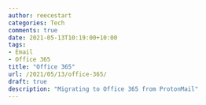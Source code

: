 ```yaml
---
author: reecestart
categories: Tech
comments: true
date: 2021-05-13T10:19:00+10:00
tags:
- Email
- Office 365
title: "Office 365"
url: /2021/05/13/office-365/
draft: true
description: "Migrating to Office 365 from ProtonMail"
---
```


